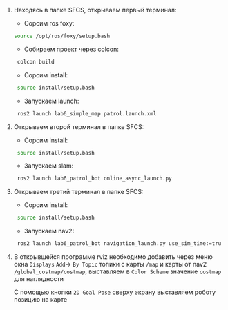 1. Находясь в папке SFCS, открываем первый терминал:
   - Сорсим ros foxy:
   ```bash
   source /opt/ros/foxy/setup.bash
   ```
   - Собираем проект через colcon:
   ```bash
    colcon build
   ```
   - Сорсим install:
   ```bash
    source install/setup.bash
   ```
   - Запускаем launch:
   ```bash
    ros2 launch lab6_simple_map patrol.launch.xml
   ```
   

2. Открываем второй терминал в папке SFCS:
   - Сорсим install:
   ```bash
    source install/setup.bash
   ```
   - Запускаем slam:
   ```bash
    ros2 launch lab6_patrol_bot online_async_launch.py
   ```


3. Открываем третий терминал в папке SFCS:
   - Сорсим install:
   ```bash
    source install/setup.bash
   ```
   - Запускаем nav2:
   ```bash
    ros2 launch lab6_patrol_bot navigation_launch.py use_sim_time:=true
   ```


4. В открывшейся программе rviz необходимо добавить через меню окна `Displays` `Add`-> `By Topic` топики с карты `/map` и карты от nav2 `/global_costmap/costmap`, выставляем в `Color Scheme` 
   значение `costmap` для наглядности

   С помощью кнопки `2D Goal Pose` сверху экрану выставляем роботу позицию на карте 
